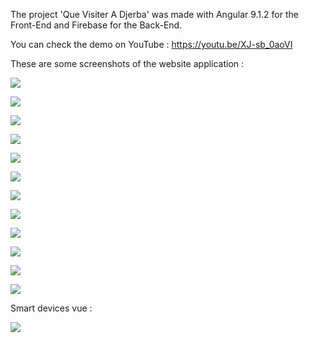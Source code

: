 
The project 'Que Visiter A Djerba' was made with Angular 9.1.2
for the Front-End and Firebase for the Back-End.

You can check the demo on YouTube : https://youtu.be/XJ-sb_0aoVI

These are some screenshots of the website application :

![](src/assets/screenshots/1.png)


![](src/assets/screenshots/12.png)


![](src/assets/screenshots/11.png)


![](src/assets/screenshots/2.png)


![](src/assets/screenshots/3.png)


![](src/assets/screenshots/4.png)


![](src/assets/screenshots/5.png)


![](src/assets/screenshots/6.png)


![](src/assets/screenshots/7.png)


![](src/assets/screenshots/8.png)


![](src/assets/screenshots/9.png)


![](src/assets/screenshots/10.png)


Smart devices vue :

![](src/assets/screenshots/13.png)
